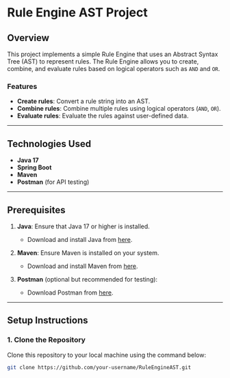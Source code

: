 # Rule Engine AST Project

## Overview
This project implements a simple Rule Engine that uses an Abstract Syntax Tree (AST) to represent rules. The Rule Engine allows you to create, combine, and evaluate rules based on logical operators such as `AND` and `OR`.

### Features
- **Create rules**: Convert a rule string into an AST.
- **Combine rules**: Combine multiple rules using logical operators (`AND`, `OR`).
- **Evaluate rules**: Evaluate the rules against user-defined data.

---

## Technologies Used
- **Java 17**
- **Spring Boot**
- **Maven**
- **Postman** (for API testing)

---

## Prerequisites

1. **Java**: Ensure that Java 17 or higher is installed.
   - Download and install Java from [here](https://www.oracle.com/java/technologies/javase-jdk17-downloads.html).
   
2. **Maven**: Ensure Maven is installed on your system.
   - Download and install Maven from [here](https://maven.apache.org/download.cgi).
   
3. **Postman** (optional but recommended for testing):
   - Download Postman from [here](https://www.postman.com/downloads/).

---

## Setup Instructions

### 1. Clone the Repository
Clone this repository to your local machine using the command below:

```bash
git clone https://github.com/your-username/RuleEngineAST.git
